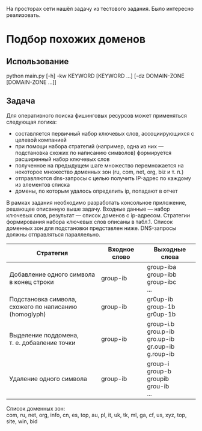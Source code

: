 На просторах сети нашёл задачу из тестового задания. Было интересно реализовать.



# Подбор похожих доменов
## Использование
python main.py [-h] -kw KEYWORD [KEYWORD ...] [-dz DOMAIN-ZONE [DOMAIN-ZONE ...]]

## Задача
Для оперативного поиска фишинговых ресурсов может применяться следующая
логика:
- составляется первичный набор ключевых слов, ассоциирующихся с целевой
компанией
- при помощи набора стратегий (например, одна из них — подстановка схожих
по написанию символов) формируется расширенный набор ключевых слов
- полученное на предыдущем шаге множество перемножается на некоторое
множество доменных зон (ru, com, net, org, biz и т. п.)
- отправляются dns-запросы с целью получить IP-адрес по каждому из
элементов списка
- домены, по которым удалось определить ip, попадают в отчет

В рамках задания необходимо разработать консольное приложение, решающее
описанную выше задачу. Входные данные — набор ключевых слов, результат —
список доменов с ip-адресом. Стратегии формирования набора ключевых слов
описаны в табл.1. Список доменных зон для подстановки представлен ниже.
DNS-запросы должны отправляться параллельно.

|                         Стратегия                            | Входное слово |                                Выходные слова                               |
| ------------------------------------------------------------ | ------------- | --------------------------------------------------------------------------- |
| Добавление одного символа <br />в конец строки               |   group-ib    | group-iba <br />group-ibb <br />group-ibc <br />...                         |
| Подстановка символа, <br />схожего по написанию (homoglyph)  |   group-ib    | gr0up-ib <br />group-1b <br />gr0up-1b                                      |
| Выделение поддомена, <br />т. е. добавление точки            |   group-ib    | group-i.b <br />grou.p-ib <br />gro.up-ib <br />gr.oup-ib <br />g.roup-ib   |
| Удаление одного символа                                      |   group-ib    | group-i <br />group-b <br />groupib <br />grou-ib <br />...                 |

Список доменных зон: <br />
com, ru, net, org, info, cn, es, top, au, pl, it, uk, tk, ml, ga, cf, us, xyz, top, site, win, bid
